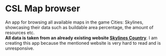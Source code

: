 # CSL Map browser
An app for browsing all available maps in the game Cities: Skylines, showcasing
their data such as buildable area percentage, the amount of resources etc. <br>
**All data is taken from an already existing website [Skylines Country](https://skylines.country)**. I am creating
this app because the mentioned website is very hard to read and is unresponsive.